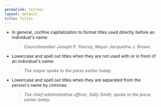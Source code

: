 ```yaml
---
permalink: titles/
layout: default
title: Titles
---
```


* In general, confine capitalization to formal titles used directly before an individual's name:  

    > _Councilmember Joseph P. Yancey, Mayor Jacqueline J. Brown_.
  
* Lowercase and spell out titles when they are not used with or in front of an individual's name:  

    > _The mayor spoke to the press earlier today._

* Lowercase and spell out titles when they are separated from the person's name by commas:  

    > _The chief administrative officer, Sally Smith, spoke to the press earlier today._

